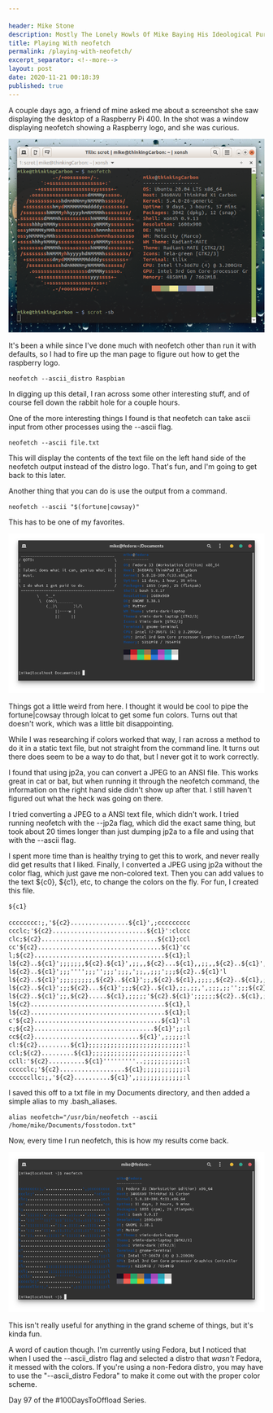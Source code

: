 ```yaml
---

header: Mike Stone
description: Mostly The Lonely Howls Of Mike Baying His Ideological Purity At The Moon
title: Playing With neofetch
permalink: /playing-with-neofetch/
excerpt_separator: <!--more-->
layout: post
date: 2020-11-21 00:18:39
published: true
---
```


A couple days ago, a friend of mine asked me about a screenshot she saw displaying the desktop of a Raspberry Pi 400. In the shot was a window displaying neofetch showing a Raspberry logo, and she was curious.

<!--more-->

![](/assets/images/WA5kZzH.png)

It's been a while since I've done much with neofetch other than run it with defaults, so I had to fire up the man page to figure out how to get the raspberry logo.

```
neofetch --ascii_distro Raspbian
```

In digging up this detail, I ran across some other interesting stuff, and of course fell down the rabbit hole for a couple hours.

One of the more interesting things I found is that neofetch can take ascii input from other processes using the --ascii flag.

```
neofetch --ascii file.txt
```

This will display the contents of the text file on the left hand side of the neofetch output instead of the distro logo. That's fun, and I'm going to get back to this later. 

Another thing that you can do is use the output from a command.

```
neofetch --ascii "$(fortune|cowsay)"
```

This has to be one of my favorites. 

![](/assets/images/SlfXePqH.png)

Things got a little weird from here. I thought it would be cool to pipe the fortune|cowsay through lolcat to get some fun colors. Turns out that doesn't work, which was a little bit disappointing. 

While I was researching if colors worked that way, I ran across a method to do it in a static text file, but not straight from the command line. It turns out there does seem to be a way to do that, but I never got it to work correctly.

I found that using jp2a, you can convert a JPEG to an ANSI file. This works great in cat or bat, but when running it through the neofetch command, the information on the right hand side didn't show up after that. I still haven't figured out what the heck was going on there. 

I tried converting a JPEG to a ANSI text file, which didn't work. I tried running neofetch with the --jp2a flag, which did the exact same thing, but took about 20 times longer than just dumping jp2a to a file and using that with the --ascii flag. 

I spent more time than is healthy trying to get this to work, and never really did get results that I liked. Finally, I converted a JPEG using jp2a without the color flag, which just gave me non-colored text. Then you can add values to the text ${c0}, ${c1}, etc, to change the colors on the fly. For fun, I created this file.

```
${c1}

cccccccc:;,'${c2}................${c1}',;ccccccccc
ccclc;'${c2}..........................${c1}':clccc
clc;${c2}................................${c1};ccl
cc'${c2}..................................${c1}'cc
l;${c2}....................................${c1};l
l${c2}..${c1}';;;;;;,${c2}.${c1}',;;,,${c2}...${c1},,;;,,${c2}..${c1}',;;;,${c2}...${c1}'c
l${c2}..${c1}';;;'''';;;'';;;';;;,';;,,;;;';;;${c2}..${c1}'l
l${c2}..${c1}';;;;;;;;;,${c2}..${c1}';;,${c2}.${c1},;;;;,${c2}..${c1},;;;;,${c2}...${c1}'l
l${c2}..${c1}';;;${c2}...${c1}';;;${c2}..${c1},;;,;;,',;;;,;;'';;;${c2}..${c1}'l
l${c2}..${c1}';;,${c2}.....${c1},;;;;;'${c2}.${c1}';;;;;;${c2}..${c1},;;;;;,${c2}..${c1}'l
l${c2}.....................................${c1},l
l${c2}.....................................${c1};l
c'${c2}...................................${c1}':l
c;${c2}.................................${c1}';;:l
cc${c2}.............................${c1}',;;;;;:l
cl:${c2}.........${c1};;;;;;;;;;;;;;;;;;;;;;;;;;:l
ccl;${c2}.........${c1};;;;;;;;;;;;;;;;;;;;;;;;;:l
ccll:'${c2}..........${c1}'''''''''..;;;;;;;;;;;:l
ccccclc;'${c2}..................${c1};;;;;;;;;;;:l
ccccccllc:;,'${c2}..........${c1}',;;;;;;;;;;;;;:l
```

I saved this off to a txt file in my Documents directory, and then added a simple alias to my .bash_aliases.

```
alias neofetch="/usr/bin/neofetch --ascii /home/mike/Documents/fosstodon.txt"
```

Now, every time I run neofetch, this is how my results come back. 

![](/assets/images/Tk8f1Nv7.png)

This isn't really useful for anything in the grand scheme of things, but it's kinda fun. 

A word of caution though. I'm currently using Fedora, but I noticed that when I used the --ascii\_distro flag and selected a distro that _wasn't_ Fedora, it messed with the colors. If you're using a non-Fedora distro, you may have to use the "--ascii\_distro Fedora" to make it come out with the proper color scheme.

Day 97 of the #100DaysToOffload Series.
